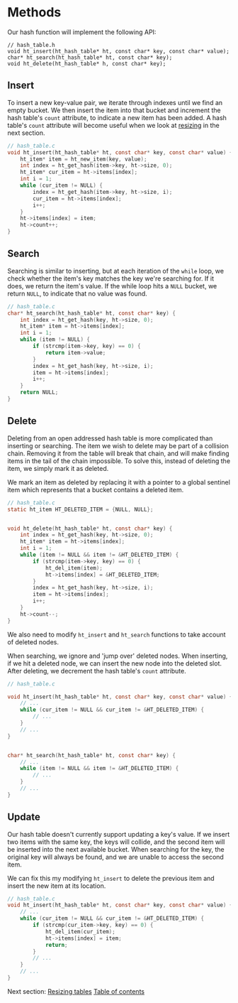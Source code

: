 # Methods

Our hash function will implement the following API:

```
// hash_table.h
void ht_insert(ht_hash_table* ht, const char* key, const char* value);
char* ht_search(ht_hash_table* ht, const char* key);
void ht_delete(ht_hash_table* h, const char* key);
```

## Insert

To insert a new key-value pair, we iterate through indexes until we find an
empty bucket. We then insert the item into that bucket and increment the hash
table's `count` attribute, to indicate a new item has been added. A hash table's
`count` attribute will become useful when we look at [resizing](/06-resizing) in
the next section.

```c
// hash_table.c
void ht_insert(ht_hash_table* ht, const char* key, const char* value) {
    ht_item* item = ht_new_item(key, value);
    int index = ht_get_hash(item->key, ht->size, 0);
    ht_item* cur_item = ht->items[index];
    int i = 1;
    while (cur_item != NULL) {
        index = ht_get_hash(item->key, ht->size, i);
        cur_item = ht->items[index];
        i++;
    } 
    ht->items[index] = item;
    ht->count++;
}
```

## Search

Searching is similar to inserting, but at each iteration of the `while` loop,
we check whether the item's key matches the key we're searching for. If it does,
we return the item's value. If the while loop hits a `NULL` bucket, we return
`NULL`, to indicate that no value was found.

```c
// hash_table.c
char* ht_search(ht_hash_table* ht, const char* key) {
    int index = ht_get_hash(key, ht->size, 0);
    ht_item* item = ht->items[index];
    int i = 1;
    while (item != NULL) {
        if (strcmp(item->key, key) == 0) {
            return item->value;
        }
        index = ht_get_hash(key, ht->size, i);
        item = ht->items[index];
        i++;
    } 
    return NULL;
}
```

## Delete

Deleting from an open addressed hash table is more complicated than inserting or
searching. The item we wish to delete may be part of a collision chain. Removing
it from the table will break that chain, and will make finding items in the tail
of the chain impossible. To solve this, instead of deleting the item, we
simply mark it as deleted.

We mark an item as deleted by replacing it with a pointer to a global sentinel
item which represents that a bucket contains a deleted item.

```c
// hash_table.c
static ht_item HT_DELETED_ITEM = {NULL, NULL};


void ht_delete(ht_hash_table* ht, const char* key) {
    int index = ht_get_hash(key, ht->size, 0);
    ht_item* item = ht->items[index];
    int i = 1;
    while (item != NULL && item != &HT_DELETED_ITEM) {
        if (strcmp(item->key, key) == 0) {
            ht_del_item(item);
            ht->items[index] = &HT_DELETED_ITEM;
        }
        index = ht_get_hash(key, ht->size, i);
        item = ht->items[index];
        i++;
    } 
    ht->count--;
}
```

We also need to modify `ht_insert` and `ht_search` functions to take account of
deleted nodes.

When searching, we ignore and 'jump over' deleted nodes. When inserting, if we
hit a deleted node, we can insert the new node into the deleted slot. After
deleting, we decrement the hash table's `count` attribute.

```c
// hash_table.c

void ht_insert(ht_hash_table* ht, const char* key, const char* value) {
    // ...
    while (cur_item != NULL && cur_item != &HT_DELETED_ITEM) {
        // ...
    }
    // ...
}


char* ht_search(ht_hash_table* ht, const char* key) {
    // ...
    while (item != NULL && item != &HT_DELETED_ITEM) {
        // ...
    }
    // ...
}
```

## Update

Our hash table doesn't currently support updating a key's value. If we insert
two items with the same key, the keys will collide, and the second item will be
inserted into the next available bucket. When searching for the key, the
original key will always be found, and we are unable to access the second item.

We can fix this my modifying `ht_insert` to delete the previous item and insert
the new item at its location.

```c
// hash_table.c
void ht_insert(ht_hash_table* ht, const char* key, const char* value) {
    // ...
    while (cur_item != NULL && cur_item != &HT_DELETED_ITEM) {
        if (strcmp(cur_item->key, key) == 0) {
            ht_del_item(cur_item);
            ht->items[index] = item;
            return;
        }
        // ...
    } 
    // ...
}
```

Next section: [Resizing tables](/06-resizing)
[Table of contents](https://github.com/jamesroutley/write-a-hash-table#contents)
